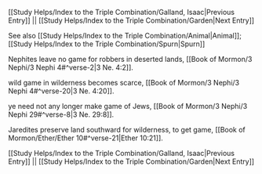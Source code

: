[[Study Helps/Index to the Triple Combination/Galland, Isaac|Previous Entry]]  ||  [[Study Helps/Index to the Triple Combination/Garden|Next Entry]]

 See also [[Study Helps/Index to the Triple Combination/Animal|Animal]]; [[Study Helps/Index to the Triple Combination/Spurn|Spurn]]

 Nephites leave no game for robbers in deserted lands, [[Book of Mormon/3 Nephi/3 Nephi 4#^verse-2|3 Ne. 4:2]].

 wild game in wilderness becomes scarce, [[Book of Mormon/3 Nephi/3 Nephi 4#^verse-20|3 Ne. 4:20]].

 ye need not any longer make game of Jews, [[Book of Mormon/3 Nephi/3 Nephi 29#^verse-8|3 Ne. 29:8]].

 Jaredites preserve land southward for wilderness, to get game, [[Book of Mormon/Ether/Ether 10#^verse-21|Ether 10:21]].

[[Study Helps/Index to the Triple Combination/Galland, Isaac|Previous Entry]]  ||  [[Study Helps/Index to the Triple Combination/Garden|Next Entry]]